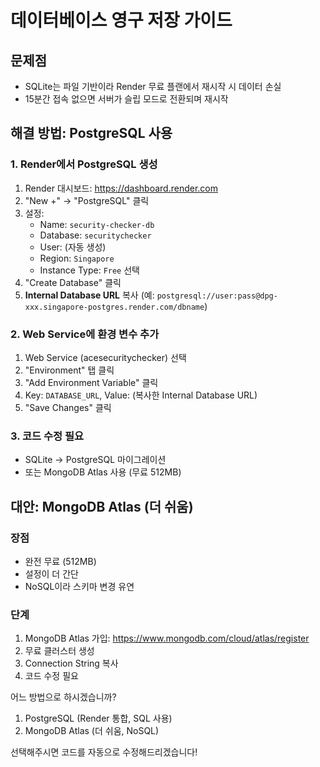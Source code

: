 # 데이터베이스 영구 저장 가이드

## 문제점
- SQLite는 파일 기반이라 Render 무료 플랜에서 재시작 시 데이터 손실
- 15분간 접속 없으면 서버가 슬립 모드로 전환되며 재시작

## 해결 방법: PostgreSQL 사용

### 1. Render에서 PostgreSQL 생성
1. Render 대시보드: https://dashboard.render.com
2. "New +" → "PostgreSQL" 클릭
3. 설정:
   - Name: `security-checker-db`
   - Database: `securitychecker`
   - User: (자동 생성)
   - Region: `Singapore`
   - Instance Type: `Free` 선택
4. "Create Database" 클릭
5. **Internal Database URL** 복사 (예: `postgresql://user:pass@dpg-xxx.singapore-postgres.render.com/dbname`)

### 2. Web Service에 환경 변수 추가
1. Web Service (acesecuritychecker) 선택
2. "Environment" 탭 클릭
3. "Add Environment Variable" 클릭
4. Key: `DATABASE_URL`, Value: (복사한 Internal Database URL)
5. "Save Changes" 클릭

### 3. 코드 수정 필요
- SQLite → PostgreSQL 마이그레이션
- 또는 MongoDB Atlas 사용 (무료 512MB)

## 대안: MongoDB Atlas (더 쉬움)

### 장점
- 완전 무료 (512MB)
- 설정이 더 간단
- NoSQL이라 스키마 변경 유연

### 단계
1. MongoDB Atlas 가입: https://www.mongodb.com/cloud/atlas/register
2. 무료 클러스터 생성
3. Connection String 복사
4. 코드 수정 필요

어느 방법으로 하시겠습니까?
1. PostgreSQL (Render 통합, SQL 사용)
2. MongoDB Atlas (더 쉬움, NoSQL)

선택해주시면 코드를 자동으로 수정해드리겠습니다!
